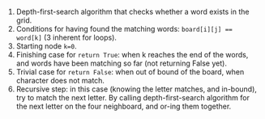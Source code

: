 1. Depth-first-search algorithm that checks whether a word exists in the grid.
2. Conditions for having found the matching words: `board[i][j] == word[k]` (3 inherent for loops).
3. Starting node `k=0`.
4. Finishing case for `return True`: when k reaches the end of the words, and words have been matching so far (not returning False yet).
5. Trivial case for `return False`: when out of bound of the board, when character does not match.
6. Recursive step: in this case (knowing the letter matches, and in-bound), try to match the next letter. By calling depth-first-search algorithm for the next letter on the four neighboard, and or-ing them together.

